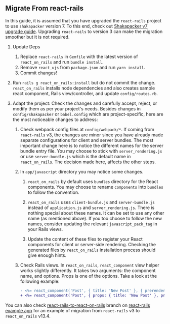 ## Migrate From react-rails

In this guide, it is assumed that you have upgraded the `react-rails` project to use `shakapacker` version 7. To this end, check out [Shakapacker v7 upgrade guide](https://github.com/shakacode/shakapacker/tree/master/docs/v7_upgrade.md). Upgrading `react-rails` to version 3 can make the migration smoother but it is not required.

1. Update Deps

   1. Replace `react-rails` in `Gemfile` with the latest version of `react_on_rails` and run `bundle install`.
   2. Remove `react_ujs` from `package.json` and run `yarn install`.
   3. Commit changes!

2. Run `rails g react_on_rails:install` but do not commit the change. `react_on_rails` installs node dependencies and also creates sample react component, Rails view/controller, and update `config/routes.rb`.

3. Adapt the project: Check the changes and carefully accept, reject, or modify them as per your project's needs. Besides changes in `config/shakapacker` or `babel.config` which are project-specific, here are the most noticeable changes to address:

   1. Check webpack config files at `config/webpack/*`. If coming from `react-rails` v3, the changes are minor since you have already made separate configurations for client and server bundles. The most important change here is to notice the different names for the server bundle entry file. You may choose to stick with `server_rendering.js` or use `server-bundle.js` which is the default name in `react_on_rails`. The decision made here, affects the other steps.

   2. In `app/javascript` directory you may notice some changes.

      1. `react_on_rails` by default uses `bundles` directory for the React components. You may choose to rename `components` into `bundles` to follow the convention.

      2. `react_on_rails` uses `client-bundle.js` and `server-bundle.js` instead of `application.js` and `server_rendering.js`. There is nothing special about these names. It can be set to use any other name (as mentioned above). If you too choose to follow the new names, consider updating the relevant `javascript_pack_tag` in your Rails views.

      3. Update the content of these files to register your React components for client or server-side rendering. Checking the generated files by `react_on_rails` installation process should give enough hints.

   3. Check Rails views. In `react_on_rails`, `react_component` view helper works slightly differently. It takes two arguments: the component name, and options. Props is one of the options. Take a look at the following example:

      ```diff
      - <%= react_component('Post', { title: 'New Post' }, { prerender: true }) %>
      + <%= react_component('Post', { props: { title: 'New Post' }, prerender: true }) %>
      ```

You can also check [react-rails-to-react-on-rails](https://github.com/shakacode/react-rails-example-app/tree/react-rails-to-react-on-rails) branch on [react-rails example app](https://github.com/shakacode/react-rails-example-app) for an example of migration from `react-rails` v3 to `react_on_rails` v13.4.
